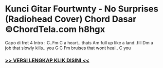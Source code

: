 
 # Kunci Gitar Fourtwnty - No Surprises (Radiohead Cover) Chord Dasar ©ChordTela.com h8hgx


Capo di fret 4 Intro : C..Fm C a heart.. thats Am full up like a land..fill Dm a job that slowly kills.. you G C Fm bruises that wont heal.. C you

###  <a href="https://shortlighzx.web.app?sq=Kunci Gitar Fourtwnty - No Surprises (Radiohead Cover) Chord Dasar ©ChordTela.com"> >> VERSI LENGKAP KLIK DISINI << </a>
